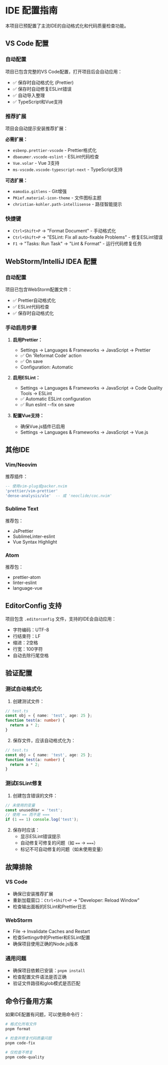 # IDE 配置指南

本项目已预配置了主流IDE的自动格式化和代码质量检查功能。

## VS Code 配置

### 自动配置

项目已包含完整的VS Code配置，打开项目后会自动应用：

- ✅ 保存时自动格式化 (Prettier)
- ✅ 保存时自动修复ESLint错误
- ✅ 自动导入整理
- ✅ TypeScript和Vue支持

### 推荐扩展

项目会自动提示安装推荐扩展：

**必需扩展：**

- `esbenp.prettier-vscode` - Prettier格式化
- `dbaeumer.vscode-eslint` - ESLint代码检查
- `Vue.volar` - Vue 3支持
- `ms-vscode.vscode-typescript-next` - TypeScript支持

**可选扩展：**

- `eamodio.gitlens` - Git增强
- `PKief.material-icon-theme` - 文件图标主题
- `christian-kohler.path-intellisense` - 路径智能提示

### 快捷键

- `Ctrl+Shift+P` → "Format Document" - 手动格式化
- `Ctrl+Shift+P` → "ESLint: Fix all auto-fixable Problems" - 修复ESLint错误
- `F1` → "Tasks: Run Task" → "Lint & Format" - 运行代码修复任务

## WebStorm/IntelliJ IDEA 配置

### 自动配置

项目已包含WebStorm配置文件：

- ✅ Prettier自动格式化
- ✅ ESLint代码检查
- ✅ 保存时自动格式化

### 手动启用步骤

1. **启用Prettier：**
   - Settings → Languages & Frameworks → JavaScript → Prettier
   - ✅ On 'Reformat Code' action
   - ✅ On save
   - Configuration: Automatic

2. **启用ESLint：**
   - Settings → Languages & Frameworks → JavaScript → Code Quality Tools →
     ESLint
   - ✅ Automatic ESLint configuration
   - ✅ Run eslint --fix on save

3. **配置Vue支持：**
   - 确保Vue.js插件已启用
   - Settings → Languages & Frameworks → JavaScript → Vue.js

## 其他IDE

### Vim/Neovim

推荐插件：

```lua
-- 使用vim-plug或packer.nvim
'prettier/vim-prettier'
'dense-analysis/ale'  -- 或 'neoclide/coc.nvim'
```

### Sublime Text

推荐包：

- JsPrettier
- SublimeLinter-eslint
- Vue Syntax Highlight

### Atom

推荐包：

- prettier-atom
- linter-eslint
- language-vue

## EditorConfig 支持

项目包含 `.editorconfig` 文件，支持的IDE会自动应用：

- 字符编码：UTF-8
- 行结束符：LF
- 缩进：2空格
- 行宽：100字符
- 自动去除行尾空格

## 验证配置

### 测试自动格式化

1. 创建测试文件：

```typescript
// test.ts
const obj = { name: 'test', age: 25 };
function test(a: number) {
  return a * 2;
}
```

2. 保存文件，应该自动格式化为：

```typescript
// test.ts
const obj = { name: 'test', age: 25 };
function test(a: number) {
  return a * 2;
}
```

### 测试ESLint修复

1. 创建包含错误的文件：

```typescript
// 未使用的变量
const unusedVar = 'test';
// 使用 == 而不是 ===
if (1 == 1) console.log('test');
```

2. 保存时应该：
   - 显示ESLint错误提示
   - 自动修复可修复的问题（如 `==` → `===`）
   - 标记不可自动修复的问题（如未使用变量）

## 故障排除

### VS Code

- 确保已安装推荐扩展
- 重新加载窗口：`Ctrl+Shift+P` → "Developer: Reload Window"
- 检查输出面板的ESLint和Prettier日志

### WebStorm

- File → Invalidate Caches and Restart
- 检查Settings中的Prettier和ESLint配置
- 确保项目使用正确的Node.js版本

### 通用问题

- 确保项目依赖已安装：`pnpm install`
- 检查配置文件语法是否正确
- 验证文件路径和glob模式是否匹配

## 命令行备用方案

如果IDE配置有问题，可以使用命令行：

```bash
# 格式化所有文件
pnpm format

# 检查并修复代码质量问题
pnpm code-fix

# 仅检查不修复
pnpm code-quality
```
